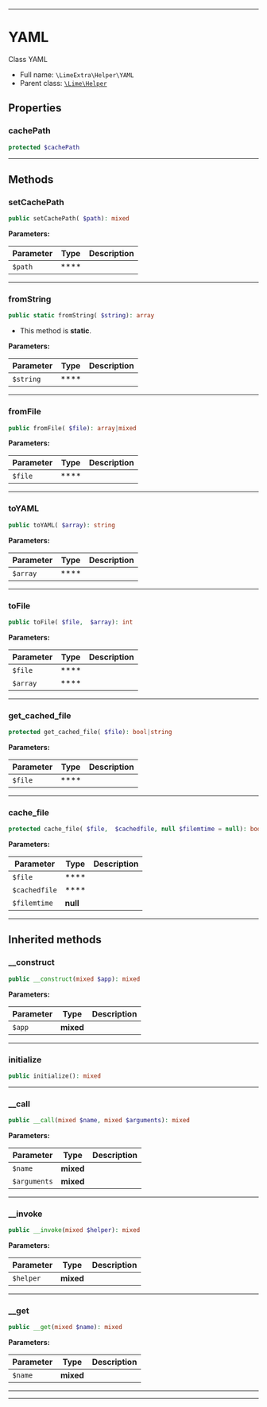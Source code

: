 ***

# YAML

Class YAML



* Full name: `\LimeExtra\Helper\YAML`
* Parent class: [`\Lime\Helper`](../../Lime/Helper.md)



## Properties


### cachePath



```php
protected $cachePath
```






***

## Methods


### setCachePath



```php
public setCachePath( $path): mixed
```








**Parameters:**

| Parameter | Type | Description |
|-----------|------|-------------|
| `$path` | **** |  |




***

### fromString



```php
public static fromString( $string): array
```



* This method is **static**.




**Parameters:**

| Parameter | Type | Description |
|-----------|------|-------------|
| `$string` | **** |  |




***

### fromFile



```php
public fromFile( $file): array|mixed
```








**Parameters:**

| Parameter | Type | Description |
|-----------|------|-------------|
| `$file` | **** |  |




***

### toYAML



```php
public toYAML( $array): string
```








**Parameters:**

| Parameter | Type | Description |
|-----------|------|-------------|
| `$array` | **** |  |




***

### toFile



```php
public toFile( $file,  $array): int
```








**Parameters:**

| Parameter | Type | Description |
|-----------|------|-------------|
| `$file` | **** |  |
| `$array` | **** |  |




***

### get_cached_file



```php
protected get_cached_file( $file): bool|string
```








**Parameters:**

| Parameter | Type | Description |
|-----------|------|-------------|
| `$file` | **** |  |




***

### cache_file



```php
protected cache_file( $file,  $cachedfile, null $filemtime = null): bool
```








**Parameters:**

| Parameter | Type | Description |
|-----------|------|-------------|
| `$file` | **** |  |
| `$cachedfile` | **** |  |
| `$filemtime` | **null** |  |




***


## Inherited methods


### __construct



```php
public __construct(mixed $app): mixed
```








**Parameters:**

| Parameter | Type | Description |
|-----------|------|-------------|
| `$app` | **mixed** |  |




***

### initialize



```php
public initialize(): mixed
```











***

### __call



```php
public __call(mixed $name, mixed $arguments): mixed
```








**Parameters:**

| Parameter | Type | Description |
|-----------|------|-------------|
| `$name` | **mixed** |  |
| `$arguments` | **mixed** |  |




***

### __invoke



```php
public __invoke(mixed $helper): mixed
```








**Parameters:**

| Parameter | Type | Description |
|-----------|------|-------------|
| `$helper` | **mixed** |  |




***

### __get



```php
public __get(mixed $name): mixed
```








**Parameters:**

| Parameter | Type | Description |
|-----------|------|-------------|
| `$name` | **mixed** |  |




***


***


